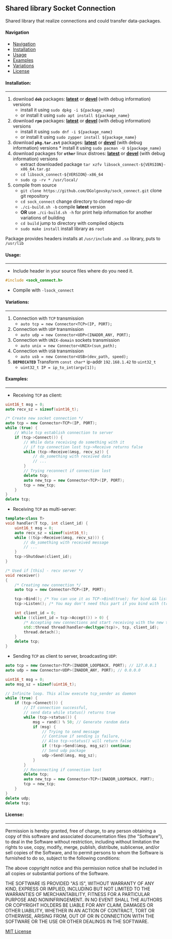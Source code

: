 ## Shared library Socket Connection

Shared library that realize connections and could transfer data-packages.

#### Navigation

- [Navigation](#navigation)
- [Installation](#installation)
- [Usage](#usage)
- [Examples](#examples)
- [Variations](#variations)
- [License](#license)

#### Installation:

---
1. download **`deb`** packages: [**latest**](https://github.com/DGolgovsky/sock_connect/raw/master/packages/build/libsock_connect-0.5-1-x86_64.deb "Latest stable package")
or [**devel**](https://github.com/DGolgovsky/sock_connect/raw/master/packages/debug/libsock_connect-0.5-1-x86_64.deb "Debug package") (with debug information) versions
    * install it using `sudo dpkg -i ${package_name}`
    * or install it using `sudo apt install ${package_name}` 
2. download **`rpm`** packages: [**latest**](https://github.com/DGolgovsky/sock_connect/raw/master/packages/build/libsock_connect-0.5-1-x86_64.rpm "Latest stable package")
or [**devel**](https://github.com/DGolgovsky/sock_connect/raw/master/packages/debug/libsock_connect-0.5-1-x86_64.rpm "Debug package") (with debug information) versions
    * install it using `sudo dnf -i ${package_name}`
    * or install it using `sudo zypper install ${package_name}`
3. download **`pkg.tar.zst`** packages: [**latest**](https://github.com/DGolgovsky/sock_connect/raw/master/packages/build/libsock_connect-0.5-1-x86_64.pkg.tar.zst "Latest stable package")
   or [**devel**](https://github.com/DGolgovsky/sock_connect/raw/master/packages/debug/libsock_connect-0.5-1-x86_64.pkg.tar.zst "Debug package") (with debug information) versions
       * install it using `sudo pacman -U ${package_name}`
4. download packages for **`other`** linux distroes: [**latest**](https://github.com/DGolgovsky/sock_connect/raw/master/packages/build/libsock_connect-0.5-1-x86_64.tar.gz "Latest stable package")
or [**devel**](https://github.com/DGolgovsky/sock_connect/raw/master/packages/debug/libsock_connect-0.5-1-x86_64.tar.gz "Debug package") (with debug information) versions
    * extract downloaded package `tar xzfv libsock_connect-${VERSION}-x86_64.tar.gz`
    * `cd libsock_connect-${VERSION}-x86_64`
    * `sudo cp -rv * /usr/local/`
5. compile from source
    * `git clone https://github.com/DGolgovsky/sock_connect.git` clone git repository 
    * `cd sock_connect` change directory to cloned repo-dir
    * `./ci-build.sh -b` compile **latest** version
    * **OR** use `./ci-build.sh -h` for print help information for another variations of building
    * `cd build` jump to directory with compiled objects
    * `sudo make install` install library as `root`

Package provides headers installs at `/usr/include` and `.so` library, puts to `/usr/lib`

#### Usage:

---
* Include header in your source files where do you need it.

```cpp
#include <sock_connect.h>
```

* Compile with `-lsock_connect` 

#### Variations:

---
1. Connection with `TCP` transmission
    * `auto tcp = new Connector<TCP>(IP, PORT);`
2. Connection with `UDP` transmission
    * `auto udp = new Connector<UDP>(INADDR_ANY, PORT);`
3. Connection with `UNIX-domain` sockets transmission
    * `auto unix = new Connector<UNIX>(sun_path);`
4. Connection with `USB` transmission
    * `auto usb = new Connector<USB>(dev_path, speed);`
5. **`DEPRECATED`** Transform `const char*` ip-addr `192.168.1.42` to `uint32_t`
    * `uint32_t IP = ip_to_int(argv[1]);`

#### Examples:

---
* Receiving `TCP` as client:

```cpp
uint16_t msg = 0;
auto recv_sz = sizeof(uint16_t);

/* Create new socket connection */
auto tcp = new Connector<TCP>(IP, PORT);
while (true) {
    // While tcp establish connection to server
    if (tcp->Connect()) {
        // While data receiving do something with it
        // if tcp connection lost tcp->Receive returns false
        while (tcp->Receive(&msg, recv_sz)) {
            // do_something with received data
            // ...
        }
        // Trying reconnect if connection lost
        delete tcp;
        auto new_tcp = new Connector<TCP>(IP, PORT);
        tcp = new_tcp;
    }
}
delete tcp;
```

* Receiving `TCP` as multi-server:

```cpp
template<class T>
void handler(T tcp, int client_id) {
    uint16_t msg = 0;
    auto recv_sz = sizeof(uint16_t);
    while ((tcp->Receive(&msg, recv_sz))) {
        // do_something with received message
        // ...
    }
    tcp->Shutdown(client_id);
}

/* Used if [this] - recv server */
void receiver()
{
    /* Creating new connection */
    auto tcp = new Connector<TCP>(IP, PORT);

    tcp->Bind(); /* You can use it as TCP->Bind(true); for bind && listen */
    tcp->Listen(); /* You may don't need this part if you bind with (true) option */

    int client_id = 0;
    while ((client_id = tcp->Accept()) > 0) {
        /* Accepting new connections and start receiving with the new thread */
        std::thread thread(handler<decltype(tcp)>, tcp, client_id);
        thread.detach();
    }
    delete tcp;
}
```

* Sending `TCP` as client to server, broadcasting `UDP`:

```cpp
auto tcp = new Connector<TCP>(INADDR_LOOPBACK, PORT); // 127.0.0.1
auto udp = new Connector<UDP>(INADDR_ANY, PORT); // 0.0.0.0

uint16_t msg = 0;
auto msg_sz = sizeof(uint16_t);

// Infinite loop. This allow execute tcp_sender as daemon
while (true) {
    if (tcp->Connect()) {
        // If connection successful,
        // send data while status() returns true
        while (tcp->status()) {
            msg = rand() % 50; // Generate random data
            if (msg) {
                // Trying to send message
                // Continue if sending is failure,
                // Also tcp->status() will return false
                if (!tcp->Send(&msg, msg_sz)) continue;
                // Send udp package
                udp->Send(&msg, msg_sz);                
            }
        }
        // Reconnecting if connection lost
        delete tcp;
        auto new_tcp = new Connector<TCP>(INADDR_LOOPBACK, PORT);
        tcp = new_tcp;
    }
}
delete udp;
delete tcp;
```

#### License:

---
Permission is hereby granted, free of charge, to any person obtaining a copy
of this software and associated documentation files (the "Software"), to deal
in the Software without restriction, including without limitation the rights
to use, copy, modify, merge, publish, distribute, sublicense, and/or sell
copies of the Software, and to permit persons to whom the Software is
furnished to do so, subject to the following conditions:

The above copyright notice and this permission notice shall be included in all
copies or substantial portions of the Software.

THE SOFTWARE IS PROVIDED "AS IS", WITHOUT WARRANTY OF ANY KIND, EXPRESS OR
IMPLIED, INCLUDING BUT NOT LIMITED TO THE WARRANTIES OF MERCHANTABILITY,
FITNESS FOR A PARTICULAR PURPOSE AND NONINFRINGEMENT. IN NO EVENT SHALL THE
AUTHORS OR COPYRIGHT HOLDERS BE LIABLE FOR ANY CLAIM, DAMAGES OR OTHER
LIABILITY, WHETHER IN AN ACTION OF CONTRACT, TORT OR OTHERWISE, ARISING FROM,
OUT OF OR IN CONNECTION WITH THE SOFTWARE OR THE USE OR OTHER DEALINGS IN THE
SOFTWARE.

[MIT License](../blob/master/LICENSE)
